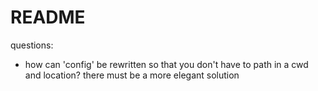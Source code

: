 # README

questions:

- how can 'config' be rewritten so that you don't have to path in a cwd and location? there must be a more elegant solution
